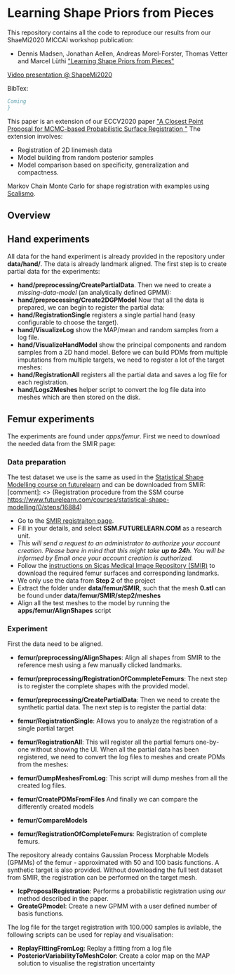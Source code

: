 # Learning Shape Priors from Pieces

This repository contains all the code to reproduce our results from our ShaeMi2020 MICCAI workshop publication:
- Dennis Madsen, Jonathan Aellen, Andreas Morel-Forster, Thomas Vetter and Marcel Lüthi ["Learning Shape Priors from Pieces"](#) 

[Video presentation @ ShapeMi2020](https://www.youtube.com/watch?v=YqFhwr8VFOs)

BibTex:
```bibtex
Coming
}
```

This paper is an extension of our ECCV2020 paper ["A Closest Point Proposal for MCMC-based Probabilistic Surface Registration
"](https://github.com/unibas-gravis/icp-proposal)
The extension involves:
 - Registration of 2D linemesh data
 - Model building from random posterior samples
 - Model comparison based on specificity, generalization and compactness.

Markov Chain Monte Carlo for shape registration with examples using [Scalismo](https://github.com/unibas-gravis/scalismo).


## Overview

## Hand experiments
All data for the hand experiment is already provided in the repository under **data/hand/**. The data is already landmark aligned. 
The first step is to create partial data for the experiments:
 - **hand/preprocessing/CreatePartialData**.
Then we need to create a *missing-data-model* (an analytically defined GPMM):
 - **hand/preprocessing/Create2DGPModel**
Now that all the data is prepared, we can begin to register the partial data:
 - **hand/RegistrationSingle** registers a single partial hand (easy configurable to choose the target).
 - **hand/VisualizeLog** show the MAP/mean and random samples from a log file.
 - **hand/VisualizeHandModel** show the principal components and random samples from a 2D hand model.
Before we can build PDMs from multiple imputations from multiple targets, we need to register a lot of the target meshes:
 - **hand/RegistrationAll** registers all the partial data and saves a log file for each registration.
 - **hand/Logs2Meshes** helper script to convert the log file data into meshes which are then stored on the disk.

## Femur experiments
The experiments are found under *apps/femur*. First we need to download the needed data from the SMIR page: 

### Data preparation
The test dataset we use is the same as used in the [Statistical Shape Modelling course on futurelearn](https://www.futurelearn.com/courses/statistical-shape-modelling) and can be downloaded from SMIR:
[comment]: <> (Registration procedure from the SSM course <https://www.futurelearn.com/courses/statistical-shape-modelling/0/steps/16884>)

- Go to the [SMIR registraiton page](https://www.smir.ch/Account/Register).
- Fill in your details, and select **SSM.FUTURELEARN.COM** as a research unit.
- *This will send a request to an administrator to authorize your account creation. Please bare in mind that this might take **up to 24h**. You will be informed by Email once your account creation is authorized.*
- Follow the [instructions on Sicas Medical Image Repository (SMIR)](https://www.smir.ch/courses/FutureLearnSSM/2016) to download the required femur surfaces and corresponding landmarks.
- We only use the data from **Step 2** of the project
- Extract the folder under **data/femur/SMIR**, such that the mesh **0.stl** can be found under **data/femur/SMIR/step2/meshes**
- Align all the test meshes to the model by running the **apps/femur/AlignShapes** script

### Experiment
First the data need to be aligned. 
- **femur/preprocessing/AlignShapes**: Align all shapes from SMIR to the reference mesh using a few manually clicked landmarks.
- **femur/preprocessing/RegistrationOfCommpleteFemurs**: The next step is to register the complete shapes with the provided model.
- **femur/preprocessing/CreatePartialData**: Then we need to create the synthetic partial data.
The next step is to register the partial data:
- **femur/RegistrationSingle**: Allows you to analyze the registration of a single partial target
- **femur/RegistrationAll**: This will register all the partial femurs one-by-one without showing the UI.
When all the partial data has been registered, we need to convert the log files to meshes and create PDMs from the meshes:
- **femur/DumpMeshesFromLog**: This script will dump meshes from all the created log files.
- **femur/CreatePDMsFromFiles**
And finally we can compare the differently created models
- **femur/CompareModels**

- **femur/RegistrationOfCompleteFemurs**: Registration of complete femurs.

The repository already contains Gaussian Process Morphable Models (GPMMs) of the femur - approximated with 50 and 100 basis functions. 
A synthetic target is also provided. 
Without downloading the full test dataset from SMIR, the registration can be performed on the target mesh.


- **IcpProposalRegistration**: Performs a probabilistic registration using *our* method described in the paper.
- **GreateGPmodel**: Create a new GPMM with a user defined number of basis functions.

The log file for the target registration with 100.000 samples is avilable, the following scripts can be used for replay and visualisation:

- **ReplayFittingFromLog**: Replay a fitting from a log file
- **PosteriorVariabilityToMeshColor**: Create a color map on the MAP solution to visualise the registration uncertainty
